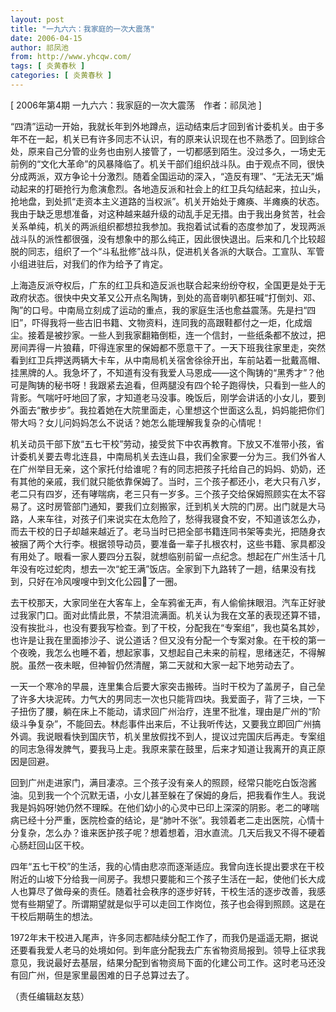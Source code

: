 ```yaml
---
layout: post
title: "一九六六：我家庭的一次大震荡"
date: 2006-04-15
author: 祁凤池
from: http://www.yhcqw.com/
tags: [ 炎黄春秋 ]
categories: [ 炎黄春秋 ]
---
```



[ 2006年第4期 一九六六：我家庭的一次大震荡　作者：祁凤池 ]


“四清”运动一开始，我就长年到外地蹲点，运动结束后才回到省计委机关。由于多年不在一起，机关已有许多同志不认识，有的原来认识现在也不熟悉了。回到综合处，原来自己分管的业务也由别人接管了，一切都感到陌生。没过多久，一场史无前例的“文化大革命”的风暴降临了。机关干部们组织战斗队。由于观点不同，很快分成两派，双方争论十分激烈。随着全国运动的深入，“造反有理”、“无法无天”煽动起来的打砸抢行为愈演愈烈。各地造反派和社会上的红卫兵勾结起来，拉山头，抢地盘，到处抓“走资本主义道路的当权派”。机关开始处于瘫痪、半瘫痪的状态。我由于缺乏思想准备，对这种越来越升级的动乱手足无措。由于我出身贫苦，社会关系单纯，机关的两派组织都想拉我参加。我抱着试试看的态度参加了，发现两派战斗队的派性都很强，没有想象中的那么纯正，因此很快退出。后来和几个比较超脱的同志，组织了一个“斗私批修”战斗队，促进机关各派的大联合。工宣队、军管小组进驻后，对我们的作为给予了肯定。


上海造反派夺权后，广东的红卫兵和造反派也联合起来纷纷夺权，全国更是处于无政府状态。很快中央文革又公开点名陶铸，到处的高音喇叭都狂喊“打倒刘、邓、陶”的口号。中南局立刻成了运动的重点，我的家庭生活也愈益震荡。先是扫“四旧”，吓得我将一些古旧书籍、文物资料，连同我的高跟鞋都付之一炬，化成烟尘。接着是被抄家。一些人到我家翻箱倒柜，连一个信封，一些纸条都不放过，把房间弄得一片狼藉，吓得连家里的保姆都不愿意干了。一天下班我往家里走，突然看到红卫兵押送两辆大卡车，从中南局机关宿舍徐徐开出，车前站着一批戴高帽、挂黑牌的人。我急坏了，不知道有没有我爱人马恩成——这个陶铸的“黑秀才”？他可是陶铸的秘书呀！我跟紧去追看，但两腿没有四个轮子跑得快，只看到一些人的背影。气喘吁吁地回了家，才知道老马没事。晚饭后，刚学会讲话的小女儿，要到外面去“散步步”。我拉着她在大院里面走，心里想这个世面这么乱，妈妈能把你们带大吗？女儿问妈妈怎么不说话？她怎么能理解我复杂的心情呢！


机关动员干部下放“五七干校”劳动，接受贫下中农再教育。下放又不准带小孩，省计委机关要去粤北连县，中南局机关去连山县，我们全家要一分为三。我们外省人在广州举目无亲，这个家托付给谁呢？有的同志把孩子托给自己的妈妈、奶奶，还有其他的亲戚，我们就只能依靠保姆了。当时，三个孩子都还小，老大只有八岁，老二只有四岁，还有哮喘病，老三只有一岁多。三个孩子交给保姆照顾实在太不容易了。这时房管部门通知，要我们立刻搬家，迁到机关大院的门房。出门就是大马路，人来车往，对孩子们来说实在太危险了，愁得我寝食不安，不知道该怎么办，而去干校的日子却越来越近了。老马当时已把全部书籍连同书架等卖光，把随身衣被捆了两个大行李。根据领导动员，要准备一辈子扎根农村，这些书籍、家具都没有用处了。眼看一家人要四分五裂，就想临别前留一点纪念。想起在广州生活十几年没有吃过蛇肉，想去一次“蛇王满”饭店。全家到下九路转了一趟，结果没有找到，只好在冷风嗖嗖中到文化公园了一圈。


去干校那天，大家同坐在大客车上，全车鸦雀无声，有人偷偷抹眼泪。汽车正好驶过我家门口。面对此情此景，不禁泪流满面。机关认为我在文革的表现还算不错，没有挨批斗，也没有要我写检查。到了干校，分配我在“专案组”，我也莫名其妙，也许是让我在里面掺沙子、说公道话？但又没有分配一个专案对象。在干校的第一个夜晚，我怎么也睡不着，想起家事，又想起自己未来的前程，思绪迷茫，不得解脱。虽然一夜未眠，但神智仍然清醒，第二天就和大家一起下地劳动去了。


一天一个寒冷的早晨，连里集合后要大家突击搬砖。当时干校为了盖房子，自己垒了许多大块泥砖。力气大的男同志一次也只能背四块。我爱面子，背了三块，一下子扭伤了腰，躺在床上不能动，请求回广州治疗，连里不批准，理由是广州的“阶级斗争复杂”，不能回去。林彪事件出来后，不让我听传达，又要我立即回广州搞外调。我说眼看快到国庆节，机关里放假找不到人，提议过完国庆后再走。专案组的同志急得发脾气，要我马上走。我原来蒙在鼓里，后来才知道让我离开的真正原因是回避。


回到广州走进家门，满目凄凉。三个孩子没有亲人的照顾，经常只能吃白饭泡酱油。见到我一个个沉默无语，小女儿甚至躲在了保姆的身后，把我看作生人。我说我是妈妈呀!她仍然不理睬。在他们幼小的心灵中已印上深深的阴影。老二的哮喘病已经十分严重，医院检查的结论，是“肺叶不张”。我领着老二走出医院，心情十分复杂，怎么办？谁来医护孩子呢？想着想着，泪水直流。几天后我又不得不硬着心肠赶回山区干校。


四年“五七干校”的生活，我的心情由悲凉而逐渐适应。我曾向连长提出要求在干校附近的山坡下分给我一间房子。我想只要能和三个孩子生活在一起，使他们长大成人也算尽了做母亲的责任。随着社会秩序的逐步好转，干校生活的逐步改善，我感觉有些期望了。所谓期望就是似乎可以走回工作岗位，孩子也会得到照顾。这是在干校后期萌生的想法。


1972年末干校进入尾声，许多同志都陆续分配工作了，而我仍是遥遥无期，据说还要看我爱人老马的处境如何。到年底分配我去广东省物资局报到。领导上征求我意见，我说最好去基层，结果分配到省物资局下面的化建公司工作。这时老马还没有回广州，但是家里最困难的日子总算过去了。

（责任编辑赵友慈）


